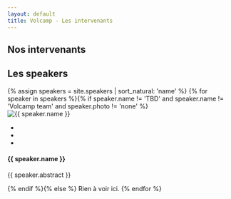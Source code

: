 ```yaml
---
layout: default
title: Volcamp - Les intervenants
---
```

<section class="page-header" style="background-image:url(https://www.volcamp.io/asset/images/chainedespuys_header.jpg);">
    <div class="container">
        <div class="row justify-content-center">
            <div class="col-lg-8">
                <div class="content text-center">
                    <h1 class="mb-3 text-white text-capitalize letter-spacing">Nos intervenants</h1>
                    <div class="divider mx-auto mb-4 bg-white"></div>
                </div>
            </div>
        </div>
    </div>
</section>
<section class="section-speaker section">
    <div class="container">
        <div class="row section-heading">
            <div class="col-lg-8">
                <div class="heading">
                    <div class="pl-90">
                        <h2>Les speakers</h2>
                    </div>
                </div>
            </div>
        </div>
        <div class="row">
            {% assign speakers = site.speakers | sort_natural: 'name' %}
            {% for speaker in speakers %}{% if speaker.name != 'TBD' and speaker.name != 'Volcamp team' and speaker.photo != 'none' %}
            <div class="col-lg-4 col-sm-6">
                <div class="speaker-block mb-5">
                    <div class="img-block"><img src="{{ site.baseurl }}/asset/images/speakers/{{ speaker.photo }}" alt="{{ speaker.name }}" class="img-fluid">
                        <ul class="list-inline speaker-social">
                            <li class="list-inline-item"><a href="{{ site.baseurl }}{{ speaker.url }}"><i class="icon-mic"></i></a></li>
                            <li class="list-inline-item"><a href="https://twitter.com/{{ speaker.twitter }}" class="tw"><i class="icon-twitter"></i></a></li>
                            <li class="list-inline-item"><a href="https://www.linkedin.com/in/{{ speaker.linkedin }}" class="lnked"><i class="icon-linkedin-squared"></i></a></li>
                        </ul>
                    </div>
                    <div class="speaker-info">
                        <h4 class="mb-0 mt-3">{{ speaker.name }}</h4>
                        <p>{{ speaker.abstract }}</p>
                    </div>
                </div>
            </div>
            {% endif %}{% else %}
                Rien à voir ici.
            {% endfor %}
        </div>
    </div>
</section>